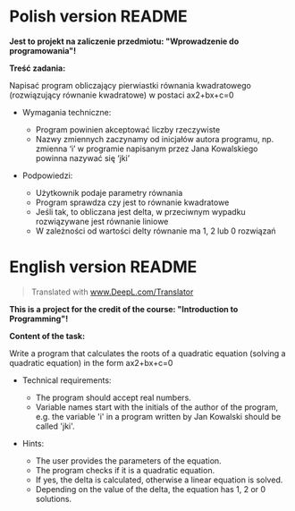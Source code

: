# Polish version README

**Jest to projekt na zaliczenie przedmiotu: "Wprowadzenie do programowania"!**

**Treść zadania:**

Napisać program obliczający pierwiastki równania kwadratowego (rozwiązujący równanie kwadratowe) w postaci ax2+bx+c=0

* Wymagania techniczne:
   * Program powinien akceptować liczby rzeczywiste
   * Nazwy zmiennych zaczynamy od inicjałów autora programu, np. zmienna ‘i’ w programie napisanym przez Jana Kowalskiego powinna nazywać się ‘jki’

* Podpowiedzi:
   * Użytkownik podaje parametry równania
   * Program sprawdza czy jest to równanie kwadratowe
   * Jeśli tak, to obliczana jest delta, w przeciwnym wypadku rozwiązywane jest równanie liniowe
   * W zależności od wartości delty równanie ma 1, 2 lub 0 rozwiązań

# English version README

> Translated with www.DeepL.com/Translator

**This is a project for the credit of the course: "Introduction to Programming"!**

**Content of the task:**

Write a program that calculates the roots of a quadratic equation (solving a quadratic equation) in the form ax2+bx+c=0

* Technical requirements:
   * The program should accept real numbers.
   * Variable names start with the initials of the author of the program, e.g. the variable 'i' in a program written by Jan Kowalski should be called 'jki'.

* Hints:
   * The user provides the parameters of the equation.
   * The program checks if it is a quadratic equation.
   * If yes, the delta is calculated, otherwise a linear equation is solved.
   * Depending on the value of the delta, the equation has 1, 2 or 0 solutions.
